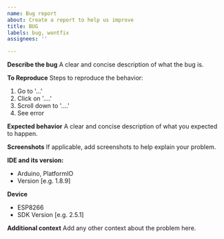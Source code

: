 ```yaml
---
name: Bug report
about: Create a report to help us improve
title: BUG
labels: bug, wontfix
assignees: ''

---
```


**Describe the bug**
A clear and concise description of what the bug is.

**To Reproduce**
Steps to reproduce the behavior:
1. Go to '...'
2. Click on '....'
3. Scroll down to '....'
4. See error

**Expected behavior**
A clear and concise description of what you expected to happen.

**Screenshots**
If applicable, add screenshots to help explain your problem.

**IDE and its version:**
 - Arduino, PlatformIO
 - Version [e.g. 1.8.9]

**Device**
 - ESP8266
 - SDK Version [e.g. 2.5.1]

**Additional context**
Add any other context about the problem here.
